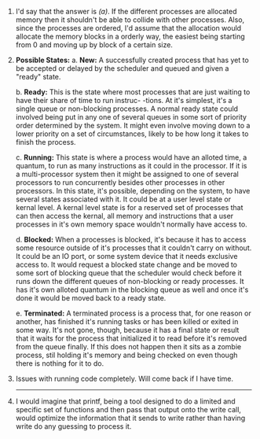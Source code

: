 1. I'd say that the answer is *(a)*.  If the different processes are allocated memory then it shouldn't be able 
   to collide with other processes.  Also, since the processes are ordered, I'd assume that the allocation would 
   allocate the memory blocks in a orderly way, the easiest being starting from 0 and moving up by block of a
   certain size.
   
2. **Possible States:**
   a. **New:**
      A successfully created process that has yet to be accepted or delayed by the scheduler and queued and given 
      a "ready" state.
      
   b. **Ready:**
      This is the state where most processes that are just waiting to have their share of time to run instruc-
      -tions. At it's simplest, it's a single queue or non-blocking processes. A normal ready state could 
      involved being put in any one of several queues in some sort of priority order determined by the system.
      It might even involve moving down to a lower priority on a set of circumstances, likely to be how long 
      it takes to finish the process.
      
   c. **Running:**
      This state is where a process would have an alloted time, a quantum, to run as many instructions as it 
      could in the processor.  If it is a multi-processor system then it might be assigned to one of several 
      processors to run concurrently besides other processes in other processors.
      In this state, it's possible, depending on the system, to have several states associated with it. It 
      could be at a user level state or kernal level. A kernal level state is for a reserved set of processes 
      that can then access the kernal, all memory and instructions that a user processes in it's own 
      memory space wouldn't normally have access to.
      
   d. **Blocked:**
      When a processes is blocked, it's because it has to access some resource outside of it's processes that 
      it couldn't carry on without. It could be an IO port, or some system device that it needs exclusive 
      access to. It would request a blocked state change and be moved to some sort of blocking queue that the 
      scheduler would check before it runs down the different queues of non-blocking or ready processes. It has 
      it's own alloted quantum in the blocking queue as well and once it's done it would be moved back to a 
      ready state.
      
   e. **Terminated:**
      A terminated process is a process that, for one reason or another, has finished it's running tasks or has 
      been killed or exited in some way.  It's not gone, though, because it has a final state or result that 
      it waits for the process that initialized it to read before it's removed from the queue finally. If this 
      does not happen then it sits as a zombie process, stil holding it's memory and being checked on even 
      though there is nothing for it to do.
      
3.    Issues with running code completely.  Will come back if I have time.
      ******

4.   I would imagine that printf, being a tool designed to do a limited and specific set of functions and then 
     pass that output onto the write call, would optimize the information that it sends to write rather than 
     having write do any guessing to process it.